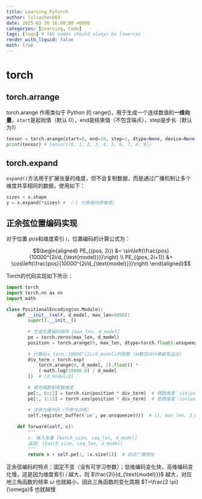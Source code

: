 ```yaml
---
title: Learning PyTorch
author: liliazhen669
date: 2025-03-30 16:00:00 +0800
categories: [Learning, Code]
tags: [logs] # TAG names should always be lowercas
render_with_liquid: false
math: true
---
```


# torch

## torch.arrange
torch.arange 作用类似于 Python 的 range()，用于生成一个连续数值的**一维向量**，`start`是起始值（默认 0），end是结束值（不包含端点），step是步长（默认为1）
```python
tensor = torch.arange(start=0, end=10, step=1, dtype=None, device=None)
print(tensor) # tensor([0, 1, 2, 3, 4, 5, 6, 7, 8, 9])
```

## torch.expand
`expand()`方法用于扩展张量的维度，但不会复制数据，而是通过广播机制让多个维度共享相同的数据，使用如下：
```python
sizes = x.shape
y = x.expand(*sizes) # （-1 代表保持原维度）
```

## 正余弦位置编码实现

对于位置 $pos$和维度索引 $i$，位置编码的计算公式为：

```math
\begin{aligned}
PE_{(pos, 2i)} &= \sin\left(\frac{pos}{10000^{2i/d_{\text{model}}}}\right) \\
PE_{(pos, 2i+1)} &= \cos\left(\frac{pos}{10000^{2i/d_{\text{model}}}}\right)
\end{aligned}
```

Torch的代码实现如下所示：
```python
import torch
import torch.nn as nn
import math

class PositionalEncoding(nn.Module):
    def __init__(self, d_model, max_len=5000):
        super().__init__()
        
        # 生成位置编码矩阵 [max_len, d_model]
        pe = torch.zeros(max_len, d_model)
        position = torch.arange(0, max_len, dtype=torch.float).unsqueeze(1)  # [max_len, 1]
        
        # 计算div_term：10000^(2i/d_model)的倒数（对数空间计算避免溢出）
        div_term = torch.exp(
            torch.arange(0, d_model, 2).float() * 
            (-math.log(10000.0) / d_model
        ))  # [d_model/2]
        
        # 填充偶数和奇数维度
        pe[:, 0::2] = torch.sin(position * div_term)  # 偶数维度：sin(pos/10000^(2i/d))
        pe[:, 1::2] = torch.cos(position * div_term)  # 奇数维度：cos(pos/10000^(2i/d))
        
        # 注册为缓冲区（不参与训练）
        self.register_buffer('pe', pe.unsqueeze(0))  # [1, max_len, d_model]
        
    def forward(self, x):
        """
        x: 输入张量 [batch_size, seq_len, d_model]
        返回: [batch_size, seq_len, d_model]
        """
        return x + self.pe[:, :x.size(1)]  # 自动广播相加
```

正余弦编码的特点：固定不变（没有可学习参数）；低维编码变化快，高维编码变化慢，这是因为维度索引 $i$ 越大，则 $\frac{2i}{d_{\text{model}}}$ 越大，对应地三角函数的频率 $\omega$ 也就越小，因此三角函数的变化周期 $T=\frac{2 \pi}{\omega}$ 也就越慢